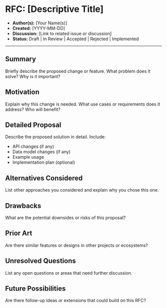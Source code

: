 # RFC: [Descriptive Title]

- **Author(s):** [Your Name(s)]
- **Created:** [YYYY-MM-DD]
- **Discussion:** [Link to related issue or discussion]
- **Status:** Draft | In Review | Accepted | Rejected | Implemented

---

## Summary

Briefly describe the proposed change or feature. What problem does it solve? Why is it important?

## Motivation

Explain why this change is needed. What use cases or requirements does it address? Who will benefit?

## Detailed Proposal

Describe the proposed solution in detail. Include:
- API changes (if any)
- Data model changes (if any)
- Example usage
- Implementation plan (optional)

## Alternatives Considered

List other approaches you considered and explain why you chose this one.

## Drawbacks

What are the potential downsides or risks of this proposal?

## Prior Art

Are there similar features or designs in other projects or ecosystems?

## Unresolved Questions

List any open questions or areas that need further discussion.

## Future Possibilities

Are there follow-up ideas or extensions that could build on this RFC?
